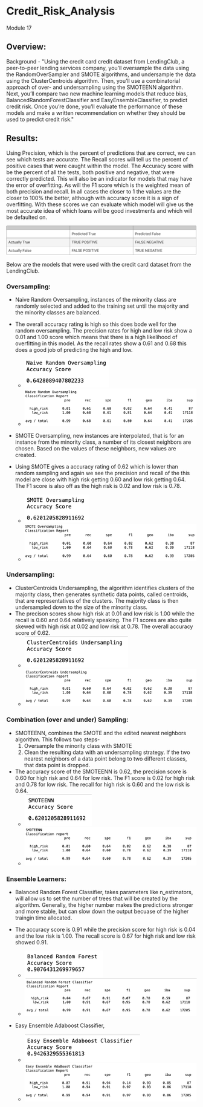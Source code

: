 # Credit_Risk_Analysis
Module 17

## Overview:

Background -  "Using the credit card credit dataset from LendingClub, a peer-to-peer lending services company, you’ll oversample the data using the RandomOverSampler and SMOTE algorithms, and undersample the data using the ClusterCentroids algorithm. Then, you’ll use a combinatorial approach of over- and undersampling using the SMOTEENN algorithm. Next, you’ll compare two new machine learning models that reduce bias, BalancedRandomForestClassifier and EasyEnsembleClassifier, to predict credit risk. Once you’re done, you’ll evaluate the performance of these models and make a written recommendation on whether they should be used to predict credit risk."

## Results:

Using Precision, which is the percent of predictions that are correct, we can see which tests are accurate.  The Recall scores will tell us the percent of positive cases that were caught within the model.  The Accuracy score with be the percent of all the tests, both positive and negative, that were correctly predicted.  This will also be an indicator for models that may have the error of overfitting.  As will the F1 score which is the weighted mean of both precision and recall.  In all cases the closer to 1 the values are the closer to 100% the better, although with accuracy score it is a sign of overfitting. 
With these scores we can evaluate which model will give us the most accurate idea of which loans will be good investments and which will be defaulted on.  

![accuracy_chart.png](https://github.com/GrahamNeal13/Credit_Risk_Analysis/blob/main/resources/accuracy_chart.png)

Below are the models that were used with the credit card dataset from the LendingClub.  

### Oversampling:

- Naive Random Oversampling, instances of the minority class are randomly selected and added to the training set until the majority and the minority classes are balanced.  
- The overall accuracy rating is high so this does bode well for the random oversampling.  The precision rates for high and low risk show a 0.01 and 1.00 score which means that there is a high likelihood of overfitting in this model.  As the recall rates show a 0.61 and 0.68 this does a good job of predicting the high and low.  
  - ![naive_random_oversamp_accuracy.png](https://github.com/GrahamNeal13/Credit_Risk_Analysis/blob/main/resources/naive_random_oversamp_accuracy.png)
  - ![naive_random_oversamp_class.png](https://github.com/GrahamNeal13/Credit_Risk_Analysis/blob/main/resources/naive_random_oversamp_class.png)

- SMOTE Oversampling, new instances are interpolated, that is for an instance from the minority class, a number of its closest neighbors are chosen.  Based on the values of these neighbors, new values are created.  
- Using SMOTE gives a accuracy rating of 0.62 which is lower than random sampling and again we see the precision and recall of the this model are close with high risk getting 0.60 and low risk getting 0.64.  The F1 score is also off as the high risk is 0.02 and low risk is 0.78.  
  - ![smote_accuracy.png](https://github.com/GrahamNeal13/Credit_Risk_Analysis/blob/main/resources/smote_accuracy.png)
  - ![smote_classification.png](https://github.com/GrahamNeal13/Credit_Risk_Analysis/blob/main/resources/smote_classification.png)

### Undersampling:

- ClusterCentroids Undersampling, the algorithm identifies clusters of the majority class, then generates synthetic data points, called centroids, that are representatives of the clusters.  The majority class is then undersampled down to the size of the minority class.  
- The precison scores show high risk at 0.01 and low risk is 1.00 while the recall is 0.60 and 0.64 relatively speaking.  The F1 scores are also quite skewed with high risk at 0.02 and low risk at 0.78.  The overall accuracy score of 0.62.  
  - ![clustercent_accuracy.png](https://github.com/GrahamNeal13/Credit_Risk_Analysis/blob/main/resources/clustercent_accuracy.png)
  - ![clustercent_class.png](https://github.com/GrahamNeal13/Credit_Risk_Analysis/blob/main/resources/clustercent_class.png)

### Combination (over and under) Sampling:

- SMOTEENN, combines the SMOTE and the edited nearest neighbors algorithm.  This follows two steps-
    1. Oversample the minority class with SMOTE
    2. Clean the resulting data with an undersampling strategy.  If the two nearest neighbors of a data point belong to two different classes, that data point is dropped.  
- The accuracy score of the SMOTEENN is 0.62, the precision score is 0.60 for high risk and 0.64 for low risk.  The F1 score is 0.02 for high risk and 0.78 for low risk.  The recall for high risk is 0.60 and the low risk is 0.64.  
  - ![smoteennor_accuracy.png](https://github.com/GrahamNeal13/Credit_Risk_Analysis/blob/main/resources/smoteenn_accuracy.png)
  - ![smoteenn_class.png](https://github.com/GrahamNeal13/Credit_Risk_Analysis/blob/main/resources/smoteenn_class.png)

### Ensemble Learners:

- Balanced Random Forest Classifier, takes parameters like n_estimators, will allow us to set the number of trees that will be created by the algorithm.  Generally, the higher number makes the predictions stronger and more stable, but can slow down the output becuase of the higher traingin time allocated.  
- The accuracy score is 0.91 while the precision score for high risk is 0.04 and the low risk is 1.00.  The recall score is 0.67 for high risk and low risk showed 0.91.  
  - ![balanced_random_forest_accuracy.png](https://github.com/GrahamNeal13/Credit_Risk_Analysis/blob/main/resources/balanced_random_forest_accuracy.png)
  - ![balanced_random_forest_class_report.png](https://github.com/GrahamNeal13/Credit_Risk_Analysis/blob/main/resources/balanced_random_forest_class_report.png)

- Easy Ensemble Adaboost Classifier, 
  - ![eec_accuracy.png](https://github.com/GrahamNeal13/Credit_Risk_Analysis/blob/main/resources/eec_accuracy.png)
  - ![eec_class_report.png](https://github.com/GrahamNeal13/Credit_Risk_Analysis/blob/main/resources/eec_class_report.png)



